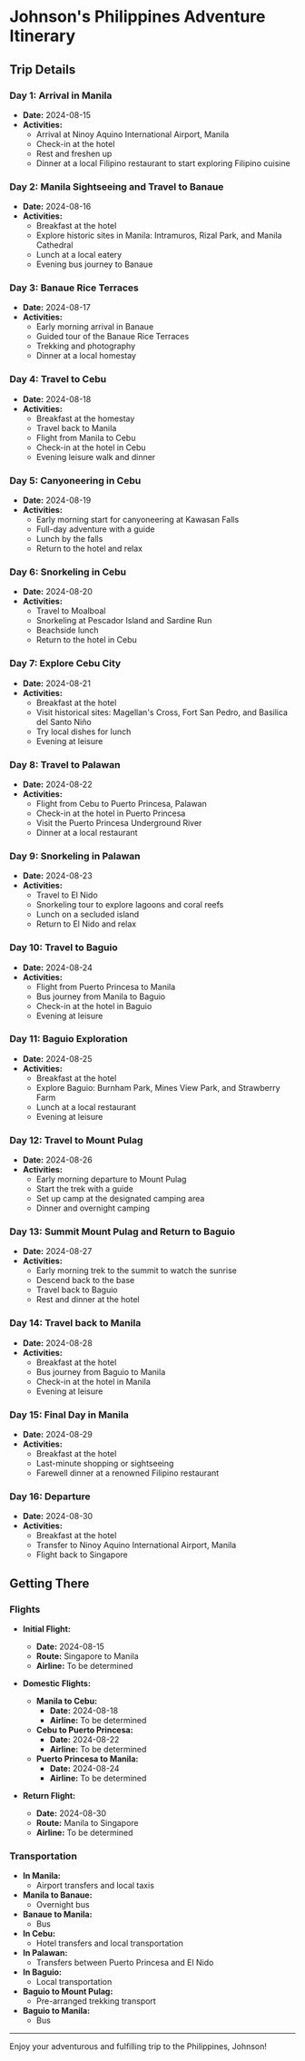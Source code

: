 # Johnson's Philippines Adventure Itinerary

## Trip Details

### Day 1: Arrival in Manila
- **Date:** 2024-08-15
- **Activities:**
  - Arrival at Ninoy Aquino International Airport, Manila
  - Check-in at the hotel
  - Rest and freshen up
  - Dinner at a local Filipino restaurant to start exploring Filipino cuisine

### Day 2: Manila Sightseeing and Travel to Banaue
- **Date:** 2024-08-16
- **Activities:**
  - Breakfast at the hotel
  - Explore historic sites in Manila: Intramuros, Rizal Park, and Manila Cathedral
  - Lunch at a local eatery
  - Evening bus journey to Banaue

### Day 3: Banaue Rice Terraces
- **Date:** 2024-08-17
- **Activities:**
  - Early morning arrival in Banaue
  - Guided tour of the Banaue Rice Terraces
  - Trekking and photography
  - Dinner at a local homestay

### Day 4: Travel to Cebu
- **Date:** 2024-08-18
- **Activities:**
  - Breakfast at the homestay
  - Travel back to Manila
  - Flight from Manila to Cebu
  - Check-in at the hotel in Cebu
  - Evening leisure walk and dinner

### Day 5: Canyoneering in Cebu
- **Date:** 2024-08-19
- **Activities:**
  - Early morning start for canyoneering at Kawasan Falls
  - Full-day adventure with a guide
  - Lunch by the falls
  - Return to the hotel and relax

### Day 6: Snorkeling in Cebu
- **Date:** 2024-08-20
- **Activities:**
  - Travel to Moalboal
  - Snorkeling at Pescador Island and Sardine Run
  - Beachside lunch
  - Return to the hotel in Cebu

### Day 7: Explore Cebu City
- **Date:** 2024-08-21
- **Activities:**
  - Breakfast at the hotel
  - Visit historical sites: Magellan's Cross, Fort San Pedro, and Basilica del Santo Niño
  - Try local dishes for lunch
  - Evening at leisure

### Day 8: Travel to Palawan
- **Date:** 2024-08-22
- **Activities:**
  - Flight from Cebu to Puerto Princesa, Palawan
  - Check-in at the hotel in Puerto Princesa
  - Visit the Puerto Princesa Underground River
  - Dinner at a local restaurant

### Day 9: Snorkeling in Palawan
- **Date:** 2024-08-23
- **Activities:**
  - Travel to El Nido
  - Snorkeling tour to explore lagoons and coral reefs
  - Lunch on a secluded island
  - Return to El Nido and relax

### Day 10: Travel to Baguio
- **Date:** 2024-08-24
- **Activities:**
  - Flight from Puerto Princesa to Manila
  - Bus journey from Manila to Baguio
  - Check-in at the hotel in Baguio
  - Evening at leisure

### Day 11: Baguio Exploration
- **Date:** 2024-08-25
- **Activities:**
  - Breakfast at the hotel
  - Explore Baguio: Burnham Park, Mines View Park, and Strawberry Farm
  - Lunch at a local restaurant
  - Evening at leisure

### Day 12: Travel to Mount Pulag
- **Date:** 2024-08-26
- **Activities:**
  - Early morning departure to Mount Pulag
  - Start the trek with a guide
  - Set up camp at the designated camping area
  - Dinner and overnight camping

### Day 13: Summit Mount Pulag and Return to Baguio
- **Date:** 2024-08-27
- **Activities:**
  - Early morning trek to the summit to watch the sunrise
  - Descend back to the base
  - Travel back to Baguio
  - Rest and dinner at the hotel

### Day 14: Travel back to Manila
- **Date:** 2024-08-28
- **Activities:**
  - Breakfast at the hotel
  - Bus journey from Baguio to Manila
  - Check-in at the hotel in Manila
  - Evening at leisure

### Day 15: Final Day in Manila
- **Date:** 2024-08-29
- **Activities:**
  - Breakfast at the hotel
  - Last-minute shopping or sightseeing
  - Farewell dinner at a renowned Filipino restaurant

### Day 16: Departure
- **Date:** 2024-08-30
- **Activities:**
  - Breakfast at the hotel
  - Transfer to Ninoy Aquino International Airport, Manila
  - Flight back to Singapore

## Getting There

### Flights
- **Initial Flight:**
  - **Date:** 2024-08-15
  - **Route:** Singapore to Manila
  - **Airline:** To be determined

- **Domestic Flights:**
  - **Manila to Cebu:**
    - **Date:** 2024-08-18
    - **Airline:** To be determined
  - **Cebu to Puerto Princesa:**
    - **Date:** 2024-08-22
    - **Airline:** To be determined
  - **Puerto Princesa to Manila:**
    - **Date:** 2024-08-24
    - **Airline:** To be determined

- **Return Flight:**
  - **Date:** 2024-08-30
  - **Route:** Manila to Singapore
  - **Airline:** To be determined

### Transportation
- **In Manila:**
  - Airport transfers and local taxis
- **Manila to Banaue:**
  - Overnight bus
- **Banaue to Manila:**
  - Bus
- **In Cebu:**
  - Hotel transfers and local transportation
- **In Palawan:**
  - Transfers between Puerto Princesa and El Nido
- **In Baguio:**
  - Local transportation
- **Baguio to Mount Pulag:**
  - Pre-arranged trekking transport
- **Baguio to Manila:**
  - Bus

---

Enjoy your adventurous and fulfilling trip to the Philippines, Johnson!